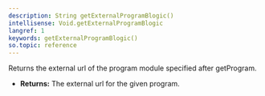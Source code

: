 ```yaml
---
description: String getExternalProgramBlogic()
intellisense: Void.getExternalProgramBlogic
langref: 1
keywords: getExternalProgramBlogic()
so.topic: reference
---
```



Returns the external url of the program module specified after getProgram.



* **Returns:** The external url for the given program.


